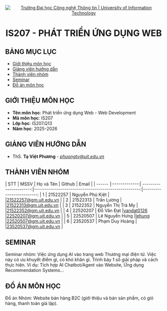 <p align="center">
  <a href="https://www.uit.edu.vn/" title="Trường Đại học Công nghệ Thông tin" style="border: 5;">
    <img src="https://i.imgur.com/WmMnSRt.png" alt="Trường Đại học Công nghệ Thông tin | University of Information Technology">
  </a>
</p>

<!-- Title -->
<h1 align="center"><b>IS207 - PHÁT TRIỂN ỨNG DỤNG WEB</b></h1>



## BẢNG MỤC LỤC
* [ Giới thiệu môn học](#gioithieumonhoc)
* [ Giảng viên hướng dẫn](#giangvien)
* [ Thành viên nhóm](#thanhvien)
* [ Seminar](#seminar)
* [ Đồ án môn học](#doan)


## GIỚI THIỆU MÔN HỌC
<a name="gioithieumonhoc"></a>
* **Tên môn học**: Phát triển ứng dụng Web - Web Development
* **Mã môn học**: IS207
* **Lớp học**: IS207.Q13
* **Năm học**: 2025-2026


## GIẢNG VIÊN HƯỚNG DẪN
<a name="giangvien"></a>
* ThS. **Tạ Việt Phương** - *phuongtv@uit.edu.vn*


## THÀNH VIÊN NHÓM
<a name="thanhvien"></a>
| STT    | MSSV          | Họ và Tên              | Github                                               | Email                   |
| ------ |:-------------:| ----------------------:|-----------------------------------------------------:|-------------------------:
| 1      | 21522257      | Nguyễn Phú Kiệt     |[]()               |21522257@gm.uit.edu.vn   |
| 2      | 21522313      | Trần Lương       |[]()                 |21522313@gm.uit.edu.vn   |
| 3      | 21522352      | Nguyễn Thị Trà My         |[]()                 |21522352@gm.uit.edu.vn   |
| 4      | 22520207      | Đỗ Văn Đạt             |[vandat0126](https://github.com/vandat2614) |22520207@gm.uit.edu.vn   |
| 5      | 22520507      | Lê Nguyễn Hưng            |[lehung](https://github.com/LenguyenhungCS)                   |22520507@gm.uit.edu.vn   |
| 6      | 23520537      | Phạm Duy Hoàng           |[]()               |23520537@gm.uit.edu.vn   |


## SEMINAR
<a name="seminar"></a>
Seminar nhóm: Việc ứng dụng AI vào trang web Thương mại điện tử. Việc này có ưu khuyết điểm gì, có khó khăn gì. Trình bày 1 số giải pháp và cách thực hiện. Ví dụ: Tích hợp AI Chatbot/Agent vào Website, Ứng dụng Recommendation Systems…

## ĐỒ ÁN MÔN HỌC
<a name="doan"></a>
Đồ án Nhóm: Website bán hàng B2C (giới thiệu và bán sản phẩm, có giỏ hàng, thanh toán giả lập).
